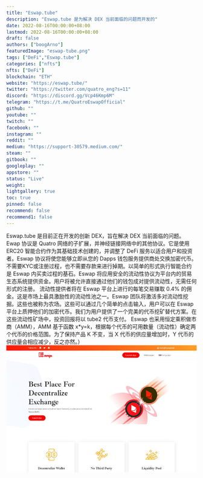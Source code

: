 ```yaml
---
title: "Eswap.tube"
description: "Eswap.tube 是为解决 DEX 当前面临的问题而开发的"
date: 2022-08-16T00:00:00+08:00
lastmod: 2022-08-16T00:00:00+08:00
draft: false
authors: ["boogArno"]
featuredImage: "eswap-tube.png"
tags: ["DeFi","Eswap.tube"]
categories: ["nfts"]
nfts: ["DeFi"]
blockchain: "ETH"
website: "https://eswap.tube/"
twitter: "https://twitter.com/quatro_eng?s=11"
discord: "https://discord.gg/Vcp46Kmp6M"
telegram: "https://t.me/QuatroEswapOfficial"
github: ""
youtube: ""
twitch: ""
facebook: ""
instagram: ""
reddit: ""
medium: "https://support-30579.medium.com/"
steam: ""
gitbook: ""
googleplay: ""
appstore: ""
status: "Live"
weight: 
lightgallery: true
toc: true
pinned: false
recommend: false
recommend1: false
---
```

Eswap.tube 是目前正在开发的创新 DEX，旨在解决 DEX 当前面临的问题。 Ewap 协议是 Quatro 网络的子扩展，并神经链接网络中的其他协议。它是使用 ERC20 智能合约作为其基础技术创建的，并调整了 DeFi 服务以适合用户和投资者。Eswap 协议将使您能够立即从您的 Dapps 钱包服务提供商处交换加密代币。不需要KYC或注册过程，也不需要存款来进行掉期。以简单的形式执行智能合约是 Eswap 内买卖过程的基石。Eswap 将应用安全的流动性协议为平台内的贸易生态系统提供资金。用户将被允许直接通过他们的钱包成对提供流动性，无需任何形式的注册。
流动性提供者将在 Eswap 平台上进行的每笔交易赚取 0.4% 的佣金。这是市场上最具激励性的流动性池之一。Eswap 团队将激活多对流动性挖掘。这些也被称为农场。这些可以通过几个简单的点击输入，用户可以在 Eswap 平台上质押他们的加密代币。我们为用户提供了一个完美的代币挖矿替代方案。在这些流动性矿场中，投资回报将以 tube2 代币支付。 Eswap 也采用恒定乘积做市商（AMM），AMM 基于函数 x*y=k，根据每个代币的可用数量（流动性）确定两个代币的价格范围。为了保持产品 K 不变，当 X 代币的供应量增加时，Y 代币的供应量会相应减少，反之亦然。）![eswaptube-dapp-exchanges-other-image1_90a9944fd823d1996a70a722298c66d7](eswaptube-dapp-exchanges-other-image1_90a9944fd823d1996a70a722298c66d7.png)